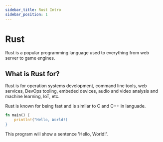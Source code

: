 ```yaml
---
sidebar_title: Rust Intro
sidebar_position: 1
---
```


# Rust

Rust is a popular programming language used to everything from web server to game engines.

## What is Rust for?

Rust is for operation systems development, command line tools, web services, DevOps tooling, embeded devices, audio and video analysis and machine learning, IoT, etc.

Rust is known for being fast and is similar to C and C++ in languade.

```rust
fn main() {
    println!("Hello, World!)
}
```

This program will show a sentence 'Hello, World!'.
